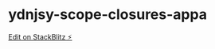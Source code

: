 # ydnjsy-scope-closures-appa

[Edit on StackBlitz ⚡️](https://stackblitz.com/edit/ydnjsy-scope-closures-appa)